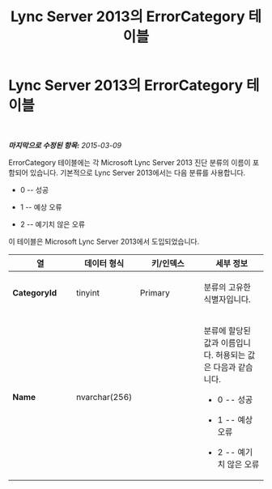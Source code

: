 ﻿---
title: Lync Server 2013의 ErrorCategory 테이블
TOCTitle: Lync Server 2013의 ErrorCategory 테이블
ms:assetid: 0fde3b73-9a2f-44dd-b8dc-6df512303ff1
ms:mtpsurl: https://technet.microsoft.com/ko-kr/library/JJ204675(v=OCS.15)
ms:contentKeyID: 49302828
ms.date: 08/10/2015
mtps_version: v=OCS.15
ms.translationtype: HT
---

# Lync Server 2013의 ErrorCategory 테이블

 

_**마지막으로 수정된 항목:** 2015-03-09_

ErrorCategory 테이블에는 각 Microsoft Lync Server 2013 진단 분류의 이름이 포함되어 있습니다. 기본적으로 Lync Server 2013에서는 다음 분류를 사용합니다.

  - 0 -- 성공

  - 1 -- 예상 오류

  - 2 -- 예기치 않은 오류

이 테이블은 Microsoft Lync Server 2013에서 도입되었습니다.


<table>
<colgroup>
<col style="width: 25%" />
<col style="width: 25%" />
<col style="width: 25%" />
<col style="width: 25%" />
</colgroup>
<thead>
<tr class="header">
<th>열</th>
<th>데이터 형식</th>
<th>키/인덱스</th>
<th>세부 정보</th>
</tr>
</thead>
<tbody>
<tr class="odd">
<td><p><strong>CategoryId</strong></p></td>
<td><p>tinyint</p></td>
<td><p>Primary</p></td>
<td><p>분류의 고유한 식별자입니다.</p></td>
</tr>
<tr class="even">
<td><p><strong>Name</strong></p></td>
<td><p>nvarchar(256)</p></td>
<td><p></p></td>
<td><p>분류에 할당된 값과 이름입니다. 허용되는 값은 다음과 같습니다.</p>
<ul>
<li><p>0 -- 성공</p></li>
<li><p>1 -- 예상 오류</p></li>
<li><p>2 -- 예기치 않은 오류</p></li>
</ul></td>
</tr>
</tbody>
</table>

